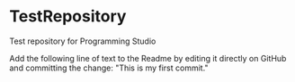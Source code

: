 # TestRepository
Test repository for Programming Studio

Add the following line of text to the Readme by editing it directly on GitHub and committing the change:
"This is my first commit."
